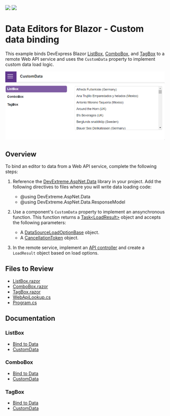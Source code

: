 <!-- default badges list -->
[![](https://img.shields.io/badge/Open_in_DevExpress_Support_Center-FF7200?style=flat-square&logo=DevExpress&logoColor=white)](https://supportcenter.devexpress.com/ticket/details/T1186503)
[![](https://img.shields.io/badge/📖_How_to_use_DevExpress_Examples-e9f6fc?style=flat-square)](https://docs.devexpress.com/GeneralInformation/403183)
<!-- default badges end -->
# Data Editors for Blazor - Custom data binding

This example binds DevExpress Blazor [ListBox](https://docs.devexpress.com/Blazor/DevExpress.Blazor.DxListBox-2), [ComboBox](https://docs.devexpress.com/Blazor/DevExpress.Blazor.DxComboBox-2), and [TagBox](https://docs.devexpress.com/Blazor/DevExpress.Blazor.DxTagBox-2) to a remote Web API service and uses the `CustomData` property to implement custom data load logic.

![Data Editors - Custom data binding](CustomData.gif)

## Overview

To bind an editor to data from a Web API service, complete the following steps:

1. Reference the [DevExtreme.AspNet.Data](https://github.com/DevExpress/DevExtreme.AspNet.Data/blob/master/README.md) library in your project. Add the following directives to files where you will write data loading code:

    * @using DevExtreme.AspNet.Data
    * @using DevExtreme.AspNet.Data.ResponseModel

2. Use a component's `CustomData` property to implement an ansynchronous function. This function returns a [Task\<LoadResult>](https://devexpress.github.io/DevExtreme.AspNet.Data/net/api/DevExtreme.AspNet.Data.ResponseModel.LoadResult.html) object and accepts the following parameters:

    * A [DataSourceLoadOptionBase](https://devexpress.github.io/DevExtreme.AspNet.Data/net/api/DevExtreme.AspNet.Data.DataSourceLoadOptionsBase.html) object.
    * A [CancellationToken](https://learn.microsoft.com/en-us/dotnet/api/system.threading.cancellationtoken?view=net-7.0) object.

3. In the remote service, implement an [API controller](https://docs.devexpress.com/AspNetCore/401020/devextreme-based-controls/concepts/bind-controls-to-data/api-controllers) and create a `LoadResult` object based on load options.


## Files to Review

- [ListBox.razor](CS/CustomData/Shared/ListBox.razor)
- [ComboBox.razor](CS/CustomData/Shared/ComboBox.razor)
- [TagBox.razor](CS/CustomData/Shared/TagBox.razor)
- [WebApiLookup.cs](CS/CustomData/Data/WebApiLookup.cs)
- [Program.cs](CS/CustomData/Program.cs)

## Documentation

### ListBox

- [Bind to Data](https://docs.devexpress.com/Blazor/DevExpress.Blazor.DxListBox-2#bind-to-data)
- [CustomData](https://docs.devexpress.com/Blazor/DevExpress.Blazor.DxListBox-2.CustomData)

### ComboBox

- [Bind to Data](https://docs.devexpress.com/Blazor/DevExpress.Blazor.DxComboBox-2#bind-to-data)
- [CustomData](https://docs.devexpress.com/Blazor/DevExpress.Blazor.DxComboBox-2.CustomData)

### TagBox

- [Bind to Data](https://docs.devexpress.com/Blazor/DevExpress.Blazor.DxTagBox-2#bind-to-data)
- [CustomData](https://docs.devexpress.com/Blazor/DevExpress.Blazor.DxTagBox-2.CustomData)
